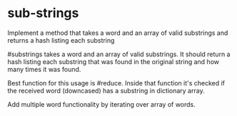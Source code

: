 # sub-strings
Implement a method that takes a word and an array of valid substrings and returns a hash listing each substring

#substrings takes a word and an array of valid substrings. It should return a hash listing each substring that was found
in the original string and how many times it was found.

Best function for this usage is #reduce. Inside that function it's checked if the received word (downcased) has a substring in 
dictionary array. 

Add multiple word functionality by iterating over array of words.